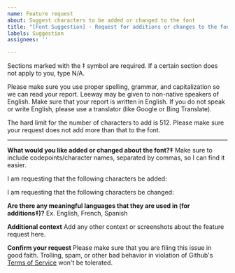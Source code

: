 ```yaml
---
name: Feature request
about: Suggest characters to be added or changed to the font
title: "[Font Suggestion] - Request for additions or changes to the font"
labels: Suggestion
assignees: ''

---
```


Sections marked with the ‡ symbol are required. If a certain section does not apply to you, type N/A.

Please make sure you use proper spelling, grammar, and capitalization so we can read your report. Leeway may be given to non-native speakers of English. Make sure that your report is written in English. If you do not speak or write English, please use a translator (like Google or Bing Translate).

The hard limit for the number of characters to add is 512. Please make sure your request does not add more than that to the font.

- - - -
**What would you like added or changed about the font?‡**
Make sure to include codepoints/character names, separated by commas, so I can find it easier.

I am requesting that the following characters be added: 

I am requesting that the following characters be changed: 

**Are there any meaningful languages that they are used in (for additions‡)?**
Ex. English, French, Spanish

**Additional context**
Add any other context or screenshots about the feature request here.

**Confirm your request**
Please make sure that you are filing this issue in good faith. Trolling, spam, or other bad behavior in violation of Github's [Terms of Service](https://docs.github.com/en/site-policy/github-terms/github-terms-of-service) won't be tolerated.
